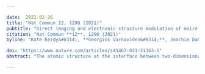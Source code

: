 ```yaml
---

date:  2021-02-26
title: "Nat Commun 12, 1290 (2021)"
pubtitle: "Direct imaging and electronic structure modulation of moiré superlattices at the 2D/3D interface"
citation: "Nat Commun **12**, 1290 (2021)"
byline: "Kate Reidy&#8314;, **Georgios Varnavides&#8314;**, Joachim Dahl Thomsen, Abinash Kumar, Thang Pham, Arthur M. Blackburn, Polina Anikeeva, Prineha Narang, James M. LeBeau, Frances M. Ross"

doi: "https://www.nature.com/articles/s41467-021-21363-5"
abstract: "The atomic structure at the interface between two-dimensional (2D) and three-dimensional (3D) materials influences properties such as contact resistance, photo-response, and high-frequency electrical performance. Moiré engineering is yet to be utilized for tailoring this 2D/3D interface, despite its success in enabling correlated physics at 2D/2D interfaces. Using epitaxially aligned MoS2/Au{111} as a model system, we demonstrate the use of advanced scanning transmission electron microscopy (STEM) combined with a geometric convolution technique in imaging the crystallographic 32 Å moiré pattern at the 2D/3D interface. This moiré period is often hidden in conventional electron microscopy, where the Au structure is seen in projection. We show, via ab initio electronic structure calculations, that charge density is modulated according to the moiré period, illustrating the potential for (opto-)electronic moiré engineering at the 2D/3D interface. Our work presents a general pathway to directly image periodic modulation at interfaces using this combination of emerging microscopy techniques."

---
```


